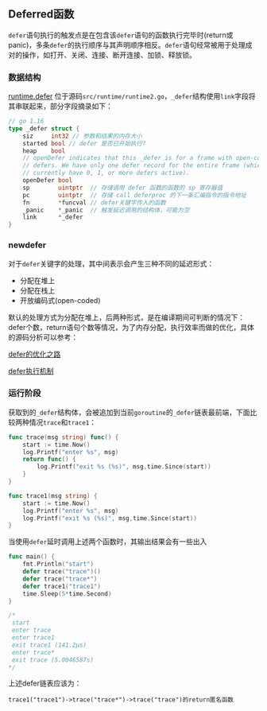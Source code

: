 ## Deferred函数

`defer`语句执行的触发点是在包含该`defer`语句的函数执行完毕时(return或panic)，多条`defer`的执行顺序与其声明顺序相反。`defer`语句经常被用于处理成对的操作，如打开、关闭、连接、断开连接、加锁、释放锁。

### 数据结构

[runtime.defer](https://github.com/golang/go/blob/dev.boringcrypto.go1.16/src/runtime/runtime2.go#L907:6) 位于源码`src/runtime/runtime2.go`，`_defer`结构使用`link`字段将其串联起来，部分字段摘录如下：

~~~go
// go 1.16
type _defer struct {
	siz     int32 // 参数和结果的内存大小
	started bool // defer 是否已开始执行?
	heap    bool
	// openDefer indicates that this _defer is for a frame with open-coded
	// defers. We have only one defer record for the entire frame (which may
	// currently have 0, 1, or more defers active).
	openDefer bool
	sp        uintptr  // 存储调用 defer 函数的函数的 sp 寄存器值
	pc        uintptr  // 存储 call deferproc 的下一条汇编指令的指令地址
	fn        *funcval // defer关键字传入的函数
	_panic    *_panic  // 触发延迟调用的结构体，可能为空
	link      *_defer
}
~~~

### newdefer

对于`defer`关键字的处理，其中间表示会产生三种不同的延迟形式：

+ 分配在堆上
+ 分配在栈上
+ 开放编码式(open-coded)

默认的处理方式为分配在堆上，后两种形式，是在编译期间可判断的情况下：defer个数，return语句个数等情况，为了内存分配，执行效率而做的优化，具体的源码分析可以参考：

[defer的优化之路](https://golang.design/under-the-hood/zh-cn/part2runtime/ch09lang/defer/#923--defer1)

[defer执行机制](https://draveness.me/golang/docs/part2-foundation/ch05-keyword/golang-defer/#533-%E6%89%A7%E8%A1%8C%E6%9C%BA%E5%88%B6)

### 运行阶段

获取到的`_defer`结构体，会被追加到当前`goroutine`的`_defer`链表最前端，下面比较两种情况`trace`和`trace1`：

~~~go
func trace(msg string) func() {
    start := time.Now()
    log.Printf("enter %s", msg)
    return func() {
        log.Printf("exit %s (%s)", msg,time.Since(start))
    }
}

func trace1(msg string) {
    start := time.Now() 
    log.Printf("enter %s", msg)
    log.Printf("exit %s (%s)", msg,time.Since(start))
}
~~~

当使用`defer`延时调用上述两个函数时，其输出结果会有一些出入

~~~go
func main() {
    fmt.Println("start")
    defer trace("trace")()
    defer trace("trace*")
    defer trace1("trace1")
    time.Sleep(5*time.Second)
}

/* 
 start
 enter trace
 enter trace1
 exit trace1 (141.2µs)
 enter trace*
 exit trace (5.0046587s)
*/
~~~

上述defer链表应该为：

~~~shell
trace1("trace1")->trace("trace*")->trace("trace")的return匿名函数
~~~

